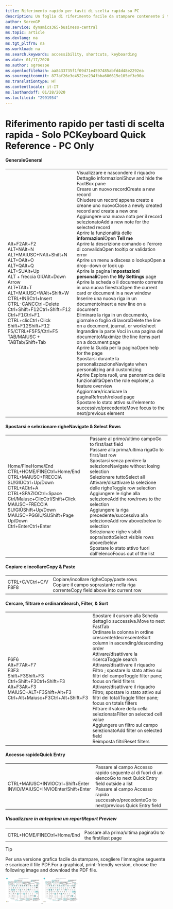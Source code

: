 ```yaml
---
title: Riferimento rapido per tasti di scelta rapida su PC
description: Un foglio di riferimento facile da stampare contenente i tasti di scelta rapida più utilizzati per utenti di PC.
author: SorenGP
ms.service: dynamics365-business-central
ms.topic: article
ms.devlang: na
ms.tgt_pltfrm: na
ms.workload: na
ms.search.keywords: accessibility, shortcuts, keyboarding
ms.date: 01/17/2020
ms.author: sgroespe
ms.openlocfilehash: aa8433735f1f09d71e4597485abfd4d48e2292ea
ms.sourcegitcommit: 877af26e3e4522ee234fbba606615e105ef3e90a
ms.translationtype: HT
ms.contentlocale: it-IT
ms.lasthandoff: 01/28/2020
ms.locfileid: "2991954"
---
```

# <a name="keyboard-quick-reference---pc-only"></a><span data-ttu-id="5f8ee-103">Riferimento rapido per tasti di scelta rapida - Solo PC</span><span class="sxs-lookup"><span data-stu-id="5f8ee-103">Keyboard Quick Reference - PC Only</span></span>

#### <a name="general"></a><span data-ttu-id="5f8ee-104">Generale</span><span class="sxs-lookup"><span data-stu-id="5f8ee-104">General</span></span>
|||  
|-|-|
|<span data-ttu-id="5f8ee-105">Alt+F2</span><span class="sxs-lookup"><span data-stu-id="5f8ee-105">Alt+F2</span></span><br /><span data-ttu-id="5f8ee-106">ALT+N</span><span class="sxs-lookup"><span data-stu-id="5f8ee-106">Alt+N</span></span><br /><span data-ttu-id="5f8ee-107">ALT+MAIUSC+N</span><span class="sxs-lookup"><span data-stu-id="5f8ee-107">Alt+Shift+N</span></span><br /><span data-ttu-id="5f8ee-108">ALT+O</span><span class="sxs-lookup"><span data-stu-id="5f8ee-108">Alt+O</span></span><br /><span data-ttu-id="5f8ee-109">ALT+Q</span><span class="sxs-lookup"><span data-stu-id="5f8ee-109">Alt+Q</span></span><br /><span data-ttu-id="5f8ee-110">ALT+SU</span><span class="sxs-lookup"><span data-stu-id="5f8ee-110">Alt+Up</span></span><br /><span data-ttu-id="5f8ee-111">ALT + freccia GIÙ</span><span class="sxs-lookup"><span data-stu-id="5f8ee-111">Alt+Down Arrow</span></span><br /><span data-ttu-id="5f8ee-112">ALT+T</span><span class="sxs-lookup"><span data-stu-id="5f8ee-112">Alt+T</span></span><br /><span data-ttu-id="5f8ee-113">ALT+MAIUSC+W</span><span class="sxs-lookup"><span data-stu-id="5f8ee-113">Alt+Shift+W</span></span><br /><span data-ttu-id="5f8ee-114">CTRL+INS</span><span class="sxs-lookup"><span data-stu-id="5f8ee-114">Ctrl+Insert</span></span><br /><span data-ttu-id="5f8ee-115">CTRL-CANC</span><span class="sxs-lookup"><span data-stu-id="5f8ee-115">Ctrl-Delete</span></span><br /><span data-ttu-id="5f8ee-116">Ctrl+Shift+F12</span><span class="sxs-lookup"><span data-stu-id="5f8ee-116">Ctrl+Shift+F12</span></span><br /><span data-ttu-id="5f8ee-117">Ctrl+F1</span><span class="sxs-lookup"><span data-stu-id="5f8ee-117">Ctrl+F1</span></span><br /><span data-ttu-id="5f8ee-118">CTRL+clic</span><span class="sxs-lookup"><span data-stu-id="5f8ee-118">Ctrl+Click</span></span><br /><span data-ttu-id="5f8ee-119">Shift+F12</span><span class="sxs-lookup"><span data-stu-id="5f8ee-119">Shift+F12</span></span><br /><span data-ttu-id="5f8ee-120">F5/CTRL+F5</span><span class="sxs-lookup"><span data-stu-id="5f8ee-120">F5/Ctrl+F5</span></span><br /><span data-ttu-id="5f8ee-121">TAB/MAIUSC + TAB</span><span class="sxs-lookup"><span data-stu-id="5f8ee-121">Tab/Shift+Tab</span></span><br />|<span data-ttu-id="5f8ee-122">Visualizzare e nascondere il riquadro Dettaglio informazioni</span><span class="sxs-lookup"><span data-stu-id="5f8ee-122">Show and hide the FactBox pane</span></span><br /><span data-ttu-id="5f8ee-123">Creare un nuovo record</span><span class="sxs-lookup"><span data-stu-id="5f8ee-123">Create a new record</span></span><br /><span data-ttu-id="5f8ee-124">Chiudere un record appena creato e creane uno nuovo</span><span class="sxs-lookup"><span data-stu-id="5f8ee-124">Close a newly created record and create a new one</span></span><br /><span data-ttu-id="5f8ee-125">Aggiungere una nuova nota per il record selezionato</span><span class="sxs-lookup"><span data-stu-id="5f8ee-125">Add a new note for the selected record</span></span><br /><span data-ttu-id="5f8ee-126">Aprire la funzionalità delle **informazioni**</span><span class="sxs-lookup"><span data-stu-id="5f8ee-126">Open **Tell me**</span></span><br /><span data-ttu-id="5f8ee-127">Aprire la descrizione comando o l'errore di convalida</span><span class="sxs-lookup"><span data-stu-id="5f8ee-127">Open tooltip or validation error</span></span><br /><span data-ttu-id="5f8ee-128">Aprire un menu a discesa o lookup</span><span class="sxs-lookup"><span data-stu-id="5f8ee-128">Open a drop-down or look up</span></span><br /><span data-ttu-id="5f8ee-129">Aprire la pagina **Impostazioni personali**</span><span class="sxs-lookup"><span data-stu-id="5f8ee-129">Open the **My Settings** page</span></span><br /><span data-ttu-id="5f8ee-130">Aprire la scheda o il documento corrente in una nuova finestra</span><span class="sxs-lookup"><span data-stu-id="5f8ee-130">Open the current card or document in a new window</span></span><br /><span data-ttu-id="5f8ee-131">Inserire una nuova riga in un documento</span><span class="sxs-lookup"><span data-stu-id="5f8ee-131">Insert a new line on a document</span></span><br /><span data-ttu-id="5f8ee-132">Eliminare la riga in un documento, giornale o foglio di lavoro</span><span class="sxs-lookup"><span data-stu-id="5f8ee-132">Delete the line on a document, journal, or worksheet</span></span><br /><span data-ttu-id="5f8ee-133">Ingrandire la parte Voci in una pagina del documento</span><span class="sxs-lookup"><span data-stu-id="5f8ee-133">Maximize the line items part on a document page</span></span><br /><span data-ttu-id="5f8ee-134">Aprire la Guida per la pagina</span><span class="sxs-lookup"><span data-stu-id="5f8ee-134">Open help for the page</span></span><br /><span data-ttu-id="5f8ee-135">Spostarsi durante la personalizzazione</span><span class="sxs-lookup"><span data-stu-id="5f8ee-135">Navigate when personalizing and customizing</span></span><br /><span data-ttu-id="5f8ee-136">Aprire Esplora ruoli, una panoramica delle funzionalità</span><span class="sxs-lookup"><span data-stu-id="5f8ee-136">Open the role explorer, a feature overview</span></span><br /><span data-ttu-id="5f8ee-137">Aggiornare/ricaricare la pagina</span><span class="sxs-lookup"><span data-stu-id="5f8ee-137">Refresh/reload page</span></span><br /><span data-ttu-id="5f8ee-138">Spostare lo stato attivo sull'elemento successivo/precedente</span><span class="sxs-lookup"><span data-stu-id="5f8ee-138">Move focus to the next/previous element</span></span>|

#### <a name="navigate--select-rows"></a><span data-ttu-id="5f8ee-139">Spostarsi e selezionare righe</span><span class="sxs-lookup"><span data-stu-id="5f8ee-139">Navigate & Select Rows</span></span>
|||
|-|-|
|<span data-ttu-id="5f8ee-140">Home/Fine</span><span class="sxs-lookup"><span data-stu-id="5f8ee-140">Home/End</span></span><br /><span data-ttu-id="5f8ee-141">CTRL+HOME/FINE</span><span class="sxs-lookup"><span data-stu-id="5f8ee-141">Ctrl+Home/End</span></span> <br /><span data-ttu-id="5f8ee-142">CTRL+MAIUSC+FRECCIA SU/GIÙ</span><span class="sxs-lookup"><span data-stu-id="5f8ee-142">Ctrl+Up/Down</span></span><br /><span data-ttu-id="5f8ee-143">CTRL+A</span><span class="sxs-lookup"><span data-stu-id="5f8ee-143">Ctrl+A</span></span> <br /><span data-ttu-id="5f8ee-144">CTRL+SPAZIO</span><span class="sxs-lookup"><span data-stu-id="5f8ee-144">Ctrl+Space</span></span><br /><span data-ttu-id="5f8ee-145">Ctrl/Maiusc+Clic</span><span class="sxs-lookup"><span data-stu-id="5f8ee-145">Ctrl/Shift+Click</span></span><br /><span data-ttu-id="5f8ee-146">MAIUSC+FRECCIA SU/GIÙ</span><span class="sxs-lookup"><span data-stu-id="5f8ee-146">Shift+Up/Down</span></span><br /><span data-ttu-id="5f8ee-147">MAIUSC+PGGIÙ/SU</span><span class="sxs-lookup"><span data-stu-id="5f8ee-147">Shift+Page Up/Down</span></span><br /><span data-ttu-id="5f8ee-148">Ctrl+Enter</span><span class="sxs-lookup"><span data-stu-id="5f8ee-148">Ctrl+Enter</span></span>|<span data-ttu-id="5f8ee-149">Passare al primo/ultimo campo</span><span class="sxs-lookup"><span data-stu-id="5f8ee-149">Go to first/last field</span></span><br /><span data-ttu-id="5f8ee-150">Passare alla prima/ultima riga</span><span class="sxs-lookup"><span data-stu-id="5f8ee-150">Go to first/last row</span></span><br /><span data-ttu-id="5f8ee-151">Spostarsi senza perdere la selezione</span><span class="sxs-lookup"><span data-stu-id="5f8ee-151">Navigate without losing selection</span></span><br /><span data-ttu-id="5f8ee-152">Selezionare tutto</span><span class="sxs-lookup"><span data-stu-id="5f8ee-152">Select all</span></span><br /><span data-ttu-id="5f8ee-153">Attivare/disattivare la selezione delle righe</span><span class="sxs-lookup"><span data-stu-id="5f8ee-153">Toggle row selection</span></span><br /> <span data-ttu-id="5f8ee-154">Aggiungere le righe alla selezione</span><span class="sxs-lookup"><span data-stu-id="5f8ee-154">Add the row/rows to the selection</span></span><br /><span data-ttu-id="5f8ee-155">Aggiungere la riga precedente/successiva alla selezione</span><span class="sxs-lookup"><span data-stu-id="5f8ee-155">Add row above/below to selection</span></span><br /><span data-ttu-id="5f8ee-156">Selezionare righe visibili sopra/sotto</span><span class="sxs-lookup"><span data-stu-id="5f8ee-156">Select visible rows above/below</span></span> <br /><span data-ttu-id="5f8ee-157">Spostare lo stato attivo fuori dall'elenco</span><span class="sxs-lookup"><span data-stu-id="5f8ee-157">Focus out of the list</span></span>|

#### <a name="copy--paste"></a><span data-ttu-id="5f8ee-158">Copiare e incollare</span><span class="sxs-lookup"><span data-stu-id="5f8ee-158">Copy & Paste</span></span>
|||
|-|-|
|<span data-ttu-id="5f8ee-159">CTRL+C/V</span><span class="sxs-lookup"><span data-stu-id="5f8ee-159">Ctrl+C/V</span></span><br /><span data-ttu-id="5f8ee-160">F8</span><span class="sxs-lookup"><span data-stu-id="5f8ee-160">F8</span></span>|<span data-ttu-id="5f8ee-161">Copiare/incollare righe</span><span class="sxs-lookup"><span data-stu-id="5f8ee-161">Copy/paste rows</span></span><br /><span data-ttu-id="5f8ee-162">Copiare il campo soprastante nella riga corrente</span><span class="sxs-lookup"><span data-stu-id="5f8ee-162">Copy field above into current row</span></span>|

#### <a name="search-filter--sort"></a><span data-ttu-id="5f8ee-163">Cercare, filtrare e ordinare</span><span class="sxs-lookup"><span data-stu-id="5f8ee-163">Search, Filter, & Sort</span></span>
|||
|-|-|
|<span data-ttu-id="5f8ee-164">F6</span><span class="sxs-lookup"><span data-stu-id="5f8ee-164">F6</span></span><br /><span data-ttu-id="5f8ee-165">Alt+F7</span><span class="sxs-lookup"><span data-stu-id="5f8ee-165">Alt+F7</span></span><br /><span data-ttu-id="5f8ee-166">F3</span><span class="sxs-lookup"><span data-stu-id="5f8ee-166">F3</span></span><br /><span data-ttu-id="5f8ee-167">Shift+F3</span><span class="sxs-lookup"><span data-stu-id="5f8ee-167">Shift+F3</span></span><br /><span data-ttu-id="5f8ee-168">Ctrl+Shift+F3</span><span class="sxs-lookup"><span data-stu-id="5f8ee-168">Ctrl+Shift+F3</span></span><br /><span data-ttu-id="5f8ee-169">Alt+F3</span><span class="sxs-lookup"><span data-stu-id="5f8ee-169">Alt+F3</span></span><br /><span data-ttu-id="5f8ee-170">MAIUSC+ALT+F3</span><span class="sxs-lookup"><span data-stu-id="5f8ee-170">Shift+Alt+F3</span></span><br /><span data-ttu-id="5f8ee-171">Ctrl+Alt+Maiusc+F3</span><span class="sxs-lookup"><span data-stu-id="5f8ee-171">Ctrl+Alt+Shift+F3</span></span>|<span data-ttu-id="5f8ee-172">Spostare il cursore alla Scheda dettaglio successiva.</span><span class="sxs-lookup"><span data-stu-id="5f8ee-172">Move to next FastTab</span></span><br /><span data-ttu-id="5f8ee-173">Ordinare la colonna in ordine crescente/decrescente</span><span class="sxs-lookup"><span data-stu-id="5f8ee-173">Sort column in ascending/descending order</span></span><br /><span data-ttu-id="5f8ee-174">Attivare/disattivare la ricerca</span><span class="sxs-lookup"><span data-stu-id="5f8ee-174">Toggle search</span></span><br /><span data-ttu-id="5f8ee-175">Attivare/disattivare il riquadro Filtro	; spostare lo stato attivo sui filtri del campo</span><span class="sxs-lookup"><span data-stu-id="5f8ee-175">Toggle filter pane; focus on field filters</span></span><br /><span data-ttu-id="5f8ee-176">Attivare/disattivare il riquadro Filtro; spostare lo stato attivo sui filtri dei totali</span><span class="sxs-lookup"><span data-stu-id="5f8ee-176">Toggle filter pane; focus on totals filters</span></span><br /><span data-ttu-id="5f8ee-177">Filtrare il valore della cella selezionata</span><span class="sxs-lookup"><span data-stu-id="5f8ee-177">Filter on selected cell value</span></span><br /><span data-ttu-id="5f8ee-178">Aggiungere un filtro sul campo selezionato</span><span class="sxs-lookup"><span data-stu-id="5f8ee-178">Add filter on selected field</span></span><br /><span data-ttu-id="5f8ee-179">Reimposta filtri</span><span class="sxs-lookup"><span data-stu-id="5f8ee-179">Reset filters</span></span>|

#### <a name="quick-entry"></a><span data-ttu-id="5f8ee-180">Accesso rapido</span><span class="sxs-lookup"><span data-stu-id="5f8ee-180">Quick Entry</span></span>
|||
|-|-|
|<span data-ttu-id="5f8ee-181">CTRL+MAIUSC+INVIO</span><span class="sxs-lookup"><span data-stu-id="5f8ee-181">Ctrl+Shift+Enter</span></span><br /><span data-ttu-id="5f8ee-182">INVIO/MAIUSC+INVIO</span><span class="sxs-lookup"><span data-stu-id="5f8ee-182">Enter/Shift+Enter</span></span>|<span data-ttu-id="5f8ee-183">Passare al campo Accesso rapido seguente al di fuori di un elenco</span><span class="sxs-lookup"><span data-stu-id="5f8ee-183">Go to next Quick Entry field outside a list</span></span><br /><span data-ttu-id="5f8ee-184">Passare al campo Accesso rapido successivo/precedente</span><span class="sxs-lookup"><span data-stu-id="5f8ee-184">Go to next/previous Quick Entry field</span></span>|


##### <a name="report-preview"></a><span data-ttu-id="5f8ee-185">Visualizzare in anteprima un report</span><span class="sxs-lookup"><span data-stu-id="5f8ee-185">Report Preview</span></span>
|||
|-|-|
|<span data-ttu-id="5f8ee-186">CTRL+HOME/FINE</span><span class="sxs-lookup"><span data-stu-id="5f8ee-186">Ctrl+Home/End</span></span>|<span data-ttu-id="5f8ee-187">Passare alla prima/ultima pagina</span><span class="sxs-lookup"><span data-stu-id="5f8ee-187">Go to the first/last page</span></span>|

> [!TIP]
> <span data-ttu-id="5f8ee-188">Per una versione grafica facile da stampare, scegliere l'immagine seguente e scaricare il file PDF.</span><span class="sxs-lookup"><span data-stu-id="5f8ee-188">For a graphical, print-friendly version, choose the following image and download the PDF file.</span></span>
>
> <span data-ttu-id="5f8ee-189">[ ![](media/keyboard_shortcut_inline.png) ](media/keyboard_shortcuts.pdf)</span><span class="sxs-lookup"><span data-stu-id="5f8ee-189">[ ![](media/keyboard_shortcut_inline.png) ](media/keyboard_shortcuts.pdf)</span></span>
